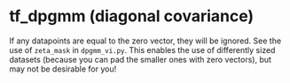 # tf_dpgmm (diagonal covariance)
If any datapoints are equal to the zero vector, they will be ignored. See the use of ```zeta_mask``` in ```dpgmm_vi.py```. This enables the use of differently sized datasets (because you can pad the smaller ones with zero vectors), but may not be desirable for you!